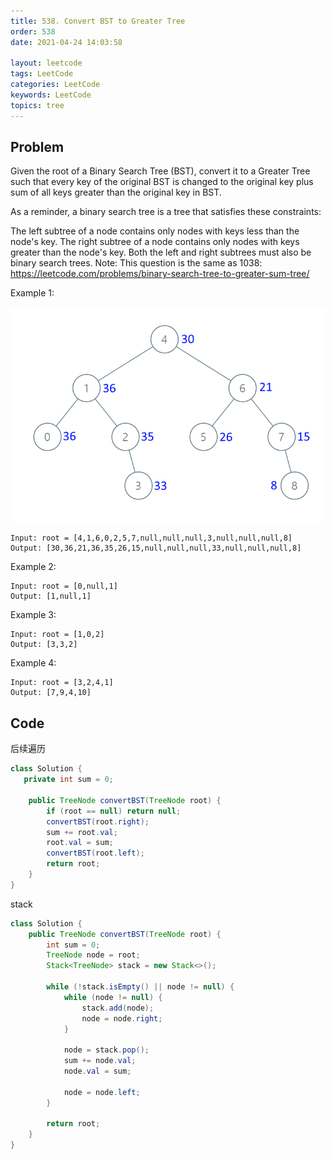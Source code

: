 ```yaml
---
title: 538. Convert BST to Greater Tree
order: 538
date: 2021-04-24 14:03:58

layout: leetcode
tags: LeetCode
categories: LeetCode
keywords: LeetCode
topics: tree
---
```


## Problem

Given the root of a Binary Search Tree (BST), convert it to a Greater Tree such that every key of the original BST is changed to the original key plus sum of all keys greater than the original key in BST.

As a reminder, a binary search tree is a tree that satisfies these constraints:

The left subtree of a node contains only nodes with keys less than the node's key.
The right subtree of a node contains only nodes with keys greater than the node's key.
Both the left and right subtrees must also be binary search trees.
Note: This question is the same as 1038: https://leetcode.com/problems/binary-search-tree-to-greater-sum-tree/

Example 1:

![image tooltip here](./assets/538.png)

```
Input: root = [4,1,6,0,2,5,7,null,null,null,3,null,null,null,8]
Output: [30,36,21,36,35,26,15,null,null,null,33,null,null,null,8]
```

Example 2:

```
Input: root = [0,null,1]
Output: [1,null,1]
```

Example 3:

```
Input: root = [1,0,2]
Output: [3,3,2]
```

Example 4:

```
Input: root = [3,2,4,1]
Output: [7,9,4,10]
```

## Code

后续遍历

```java
class Solution {
   private int sum = 0;

    public TreeNode convertBST(TreeNode root) {
        if (root == null) return null;
        convertBST(root.right);
        sum += root.val;
        root.val = sum;
        convertBST(root.left);
        return root;
    }
}
```

stack

```java
class Solution {
    public TreeNode convertBST(TreeNode root) {
        int sum = 0;
        TreeNode node = root;
        Stack<TreeNode> stack = new Stack<>();

        while (!stack.isEmpty() || node != null) {
            while (node != null) {
                stack.add(node);
                node = node.right;
            }

            node = stack.pop();
            sum += node.val;
            node.val = sum;

            node = node.left;
        }

        return root;
    }
}
```
